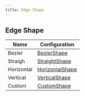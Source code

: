 ```yaml
---
title: Edge Shape
---
```


## Edge Shape

| Name       | Configuration                            |
|------------|------------------------------------------|
| Bezier     | <a href="bezier">BezierShape</a>         |
| Straigh    | <a href="straight">StraightShape</a>     |
| Horizontal | <a href="horizontal">HorizontalShape</a> |
| Vertical   | <a href="vertical">VerticalShape</a>     |
| Custom     | <a href="custom">CustomShape</a>         |
